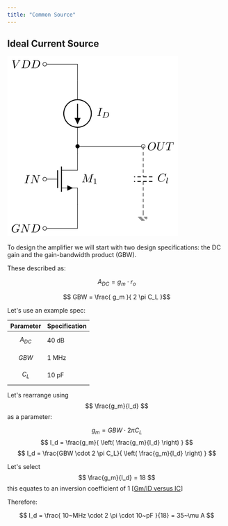 ```yaml
---
title: "Common Source"
---
```


## Ideal Current Source

![Common Source Amplifier with Ideal Current Source](/Analogue/Design/AlgorithmicDesign/common-source/common_source_circuit_ideal.svg#center)

To design the amplifier we will start with two design specifications: the DC gain and the gain-bandwidth product (GBW).

These described as:

$$ A_{DC} = g_m \cdot r_o$$

$$ GBW = \frac{ g_m }{ 2 \pi C_L }$$

Let's use an example spec:

| Parameter    | Specification |
| :----------- | :------------ |
| $$ A_{DC} $$ | 40 dB         |
| $$ GBW $$    | 1 MHz         |
| $$ C_L $$    | 10 pF         |

Let's rearrange using $$ \frac{g_m}{I_d} $$ as a parameter:

$$ g_m = GBW \cdot 2 \pi C_L $$
$$ I_d = \frac{g_m}{ \left( \frac{g_m}{I_d} \right) } $$
$$ I_d = \frac{GBW \cdot 2 \pi C_L}{ \left( \frac{g_m}{I_d} \right) } $$

Let's select $$ \frac{g_m}{I_d} = 18 $$ this equates to an inversion coefficient of 1 [[Gm/ID versus IC](https://everynanocounts.com/2016/08/26/gmid-versus-ic/)]

Therefore:

$$ I_d = \frac{ 10~MHz \cdot 2 \pi \cdot 10~pF }{18} = 35~\mu A $$